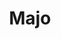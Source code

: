 ---
title: Majo
date: 
draft: false

# descripcion
description : Maripositas dobles

materials: Plata 925

color: Plateado

dimensions: 1,2 cm

code: 01-03-0251

type: "Aros"

categories: []

price: $1.740,00

# Images
# first image will be shown in the product page
images:
  # - image: "images/path_to_image"
  # La ubicacion de las imagenes es imagenes/Aros/Aros.Microcubic/01-03-0251-majo
  - image: "./images/aros/microcubic/01-03-0251-maripositas-dobles_a.jpeg"
  - image: "./images/aros/microcubic/01-03-0251-maripositas-dobles_b.jpeg"
---